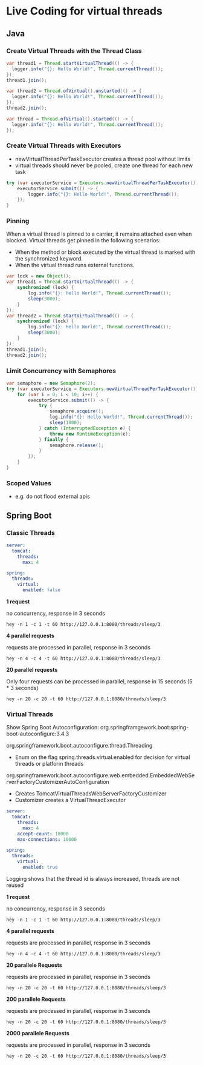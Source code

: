 # Live Coding for virtual threads

## Java

### Create Virtual Threads with the Thread Class

```java
var thread1 = Thread.startVirtualThread(() -> {
  logger.info("{}: Hello World!", Thread.currentThread());
});
thread1.join();

var thread2 = Thread.ofVirtual().unstarted(() -> {
  logger.info("{}: Hello World!", Thread.currentThread());
});
thread2.join();

var thread = Thread.ofVirtual().started(() -> {
  logger.info("{}: Hello World!", Thread.currentThread());
});
```

### Create Virtual Threads with Executors

- newVirtualThreadPerTaskExecutor creates a thread pool without limits
- virtual threads should never be pooled, create one thread for each new task

```java
try (var executorService = Executors.newVirtualThreadPerTaskExecutor()) {
    executorService.submit(() -> {
        logger.info("{}: Hello World!", Thread.currentThread());
    });
}
```

### Pinning

When a virtual thread is pinned to a carrier, it remains attached even when blocked. Virtual threads get pinned in the following scenarios:

- When the method or block executed by the virtual thread is marked with the synchronized keyword.
- When the virtual thread runs external functions.

```java
var lock = new Object();
var thread1 = Thread.startVirtualThread(() -> {
    synchronized (lock) {
        log.info("{}: Hello World!", Thread.currentThread());
        sleep(3000);
    }
});
var thread2 = Thread.startVirtualThread(() -> {
    synchronized (lock) {
        log.info("{}: Hello World!", Thread.currentThread());
        sleep(3000);
    }
});
thread1.join();
thread2.join();
```

### Limit Concurrency with Semaphores

```java
var semaphore = new Semaphore(2);
try (var executorService = Executors.newVirtualThreadPerTaskExecutor()) {
    for (var i = 0; i < 10; i++) {
        executorService.submit(() -> {
            try {
                semaphore.acquire();
                log.info("{}: Hello World!", Thread.currentThread());
                sleep(1000);
            } catch (InterruptedException e) {
                throw new RuntimeException(e);
            } finally {
                semaphore.release();
            }
        });
    }
}
```

### Scoped Values
- e.g. do not flood external apis

## Spring Boot

### Classic Threads

```yaml
server:
  tomcat:
    threads:
      max: 4

spring:
  threads:
    virtual:
      enabled: false
```

**1 request**

no concurrency, response in 3 seconds

```shell
hey -n 1 -c 1 -t 60 http://127.0.0.1:8080/threads/sleep/3
```

**4 parallel requests**

requests are processed in parallel, response in 3 seconds

```shell
hey -n 4 -c 4 -t 60 http://127.0.0.1:8080/threads/sleep/3
```

**20 parallel requests**

Only four requests can be processed in parallel, response in 15 seconds (5 * 3 seconds)

```shell
hey -n 20 -c 20 -t 60 http://127.0.0.1:8080/threads/sleep/3
```

### Virtual Threads

Show Spring Boot Autoconfiguration: org.springframgework.boot:spring-boot-autoconfigure:3.4.3

org.springframework.boot.autoconfigure.thread.Threading
- Enum on the flag spring.threads.virtual.enabled for decision for virtual threads or platform threads

org.springframework.boot.autoconfigure.web.embedded.EmbeddedWebServerFactoryCustomizerAutoConfiguration
- Creates TomcatVirtualThreadsWebServerFactoryCustomizer
- Customizer creates a VirtualThreadExecutor

```yaml
server:
  tomcat:
    threads:
      max: 4
    accept-count: 10000
    max-connections: 10000

spring:
  threads:
    virtual:
      enabled: true
```

Logging shows that the thread id is always increased, threads are not reused

**1 request**

no concurrency, response in 3 seconds

```shell
hey -n 1 -c 1 -t 60 http://127.0.0.1:8080/threads/sleep/3
```

**4 parallel requests**

requests are processed in parallel, response in 3 seconds

```shell
hey -n 4 -c 4 -t 60 http://127.0.0.1:8080/threads/sleep/3
```

**20 parallele Requests**

requests are processed in parallel, response in 3 seconds

```shell
hey -n 20 -c 20 -t 60 http://127.0.0.1:8080/threads/sleep/3
```

**200 parallele Requests**

requests are processed in parallel, response in 3 seconds

```shell
hey -n 20 -c 20 -t 60 http://127.0.0.1:8080/threads/sleep/3
```

**2000 parallele Requests**

requests are processed in parallel, response in 3 seconds

```shell
hey -n 20 -c 20 -t 60 http://127.0.0.1:8080/threads/sleep/3
```
